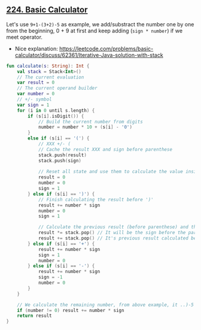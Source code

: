 ## [224. Basic Calculator](https://leetcode.com/problems/basic-calculator/)

Let's use `9+1-(3+2)-5` as example, we add/substract the number one by one from the beginning, 0 + 9 at first and keep adding (`sign * number`) if we meet operator.

* Nice explanation: https://leetcode.com/problems/basic-calculator/discuss/62361/Iterative-Java-solution-with-stack

```kotlin
fun calculate(s: String): Int {
    val stack = Stack<Int>()
    // The current evaluation
    var result = 0
    // The current operand builder
    var number = 0
    // +/- symbol
    var sign = 1
    for (i in 0 until s.length) {
        if (s[i].isDigit()) {
            // Build the current number from digits
            number = number * 10 + (s[i] - '0')
        } 
        else if (s[i] == '(') {
            // XXX +/- (
            // Cache the result XXX and sign before parenthese
            stack.push(result)
            stack.push(sign)
            
            // Reset all state and use them to calculate the value inside parenthese
            result = 0
            number = 0
            sign = 1
        } else if (s[i] == ')') {
            // Finish calculating the result before ')'
            result += number * sign
            number = 0
            sign = 1

            // Calculate the previous result (before parenthese) and the result inside the parenthese
            result *= stack.pop() // It will be the sign before the parenthese, i.e. -
            result += stack.pop() // It's previous result calculated before the parenthese, i.e. 10
        } else if (s[i] == '+') {
            result += number * sign
            sign = 1
            number = 0
        } else if (s[i] == '-') {
            result += number * sign
            sign = -1
            number = 0
        }
    }

    // We calculate the remaining number, from above example, it ..)-5
    if (number != 0) result += number * sign
    return result
}
```